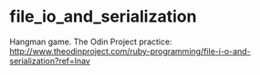 # file_io_and_serialization
Hangman game. The Odin Project practice: http://www.theodinproject.com/ruby-programming/file-i-o-and-serialization?ref=lnav
